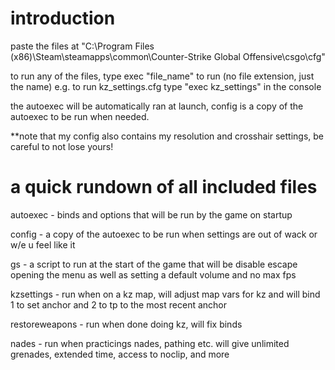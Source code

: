
introduction
============

paste the files at "C:\Program Files (x86)\Steam\steamapps\common\Counter-Strike Global Offensive\csgo\cfg" 

to run any of the files, type exec "file_name" to run (no file extension, just the name)
e.g. to run kz_settings.cfg type "exec kz_settings" in the console

the autoexec will be automatically ran at launch, config is a copy of the autoexec to be run when needed.

**note that my config also contains my resolution and crosshair settings, be careful to not lose yours!

a quick rundown of all included files
=======================================

autoexec - binds and options that will be run by the game on startup

config - a copy of the autoexec to be run when settings are out of wack or w/e u feel like it

gs - a script to run at the start of the game that will be disable escape opening the menu as well as setting a default volume and no max fps

kzsettings - run when on a kz map, will adjust map vars for kz and will bind 1 to set anchor and 2 to tp to the most recent anchor

restoreweapons - run when done doing kz, will fix binds

nades - run when practicings nades, pathing etc. will give unlimited grenades, extended time, access to noclip, and more